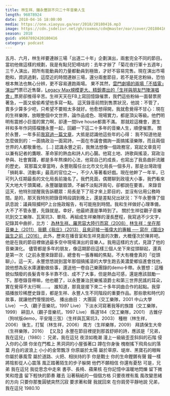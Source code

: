 ```yaml
---
title: 林生祥、鍾永豐談不只二十年音樂人生
length: 96878924
date: 2018-04-16 18:00:00
media: https://one.xiaoyuu.ga/ear/2018/20180416.mp3
image: https://cdn.jsdelivr.net/gh/coxmos/cdn@master/ear/cover/20180416.jpeg
season: 2018
guid: a9687892420180416
category: podcast
---
```


五月、六月，林生祥要連辦三場「出道二十年」企劃演出，兩套完全不同的節目。當初他做這樣的規劃，我是有點兒犯嘀咕的：去年才辦了「菊花夜行軍十五週年」三千人演出，把所有能動員的力量都動員到極致，才好不容易完售。現在演出市場飽和，資訊過剩，這麼近的時間連辦三場，還分兩套節目，若不是死忠粉絲，恐怕根本無法也無心分辨，更不容易連跑兩場。
果不其然，<a href="http://www.cloudgate.org.tw/ticket/detail/68">雲門劇場的兩場「不插電」演出</a>門票已近售罄，<a href="https://foothillsfolk.kktix.cc/events/cuwkew-0602">Legacy Max規模更大、精銳盡出的「生祥與朋友鬥陣演唱會」</a>票房卻推得辛苦。生祥天天在FB上寫回憶錄催票，我們這些粉絲一面替票房著急，一面又偷偷希望他多寫一點。
這天錄音前問到售票狀況，他說：不管了，賣多少算多少吧，只希望不要賠太多就好。他愈想得開，我就愈覺得不甘心：現在的生祥樂隊，放眼整個中文世界，論作品成色、現場實力，都是頂尖等級。他們明明有震撼小巨蛋的實力啊，卻連一間live house都賣不滿。
那就趁這機會，邀生祥和多年作詞搭檔鍾永豐一起，回顧一下這二十多年的音樂人生，順便催票。
關於永豐，一年多前<a href="http://blog.roodo.com/honeypie/archives/60084507.html">我寫過一篇文章</a>，大抵是認識他這些年的心得：
我不知道他是怎麼做到的：一面搞政治一面寫詩，一面在市議會備詢一面搞搖滾樂隊，而且兩個世界的人都敬重他。
[…]
認識永豐之前，我無法想像一個政務官，寫起文章竟可以兼有記者的鷹眼、革命家的熱血和詩人的心腸。他寫土地、詩歌與搖滾，寫政治參與、社會實踐，都是多年熬煉的心法，他寫自己的成長，也寫出了我島曲折流離的歷史。
寫那篇文章當時，永豐剛履任台北市文化局長一個多月，那是台灣政壇「損耗率、流動率」最高的官位之一，不少人等著看好戲。現在他幹了一年半，已可列入任期最長的文化局長前幾名了。我們見面，偶爾聊到政壇大小事，我們看來天大地大千頭萬緒，永豐皺皺眉頭，不鹹不淡點評兩句，卻都說在要害。
來錄音這天，他特別提醒我告訴聽眾：局長是下了班才來上節目的，並沒有佔用公務時間。是的，那天我特別把錄音時段調到晚上，還是差點兒出狀況：下午永豐傳了個訊息說：議員阻攔柯P上台施政報告，有可能拖到時間。我和生祥做好心理準備，大不了不管永豐，先錄就是。幸好，他最終還是準時到了。
關於生祥從觀子音樂坑到交工樂隊、瓦窯坑3、單飛、再組成生祥樂隊的漫長歷程，我寫過不少文字，記錄其中曲折，比方：
<a href="http://blog.roodo.com/honeypie/archives/5723339.html">為林生祥、羅思容大陸行而寫（2008）</a>
<a href="https://site.douban.com/106603/widget/articles/26616/article/12704773/">林生祥：坐在那音樂上（2011）</a>
<a href="http://blog.roodo.com/honeypie/archives/25327728.html">我聽《我庄》（2013）</a>
<a href="http://blog.roodo.com/honeypie/archives/57319738.html">且來迎接一張偉大的專輯 ── 寫在《圍庄》誕生之前（2016）</a>
此外，歷來在播音室和生祥見面的次數，大概僅次於陳昇吧。他是在我的節目裡做過最多空中現場演出的音樂人。我用這樣的方式，見證了他的音樂演化。
儘管都是多年的朋友，像這期節目這樣三個人坐下來從頭聊起，還真是第一次（之前永豐來錄節目，總會有一張專輯的焦點，不大有機會真的「從頭聊」）。這一天，永豐悠悠說到當年那個搞搖滾的大學生跑去美濃愛鄉協進會找他，說他想為反水庫運動做些事，還送他一卷自己樂團錄的demo卡帶。永豐想：這種貌似頹廢的長髮青年多半靠不住、成不了大事，但是熱血可感，還是應該鼓勵一下。那卷錄音帶嘛，他也聽了，以永豐兼治民樂搖滾爵士和第三世界民謠的耳朵，實在覺得不太行啊……。
誰知道，那竟是接下來二十多年詞曲合作的起點。我穿插播放珍稀歷史錄音，都是生祥、永豐人生不同階段的重要作品。那些歌和時代的故事，就讓他們慢慢說吧。
播出曲目：
大團圓（交工樂隊，2001 中山大學Live）
一久（觀子音樂坑，1997 Live）
下淡水河寫著我等的族譜（交工樂隊，1999）
耕田人（觀子音樂坑，1997 Live）
縣道184（交工樂隊，2001）
古錐仔（狗吠版demo，平安隆三弦）（生祥與瓦窯坑3，2003）
種樹（林生祥，2006）
後生，打幫（林生祥，2006）
南方（生祥樂隊，2009）
拜請保生大帝（生祥樂隊，2016）
【又及】永豐在節目裡提到那首舒婷的詩，應該是「兄弟，我在這兒」（1980）：
兄弟，我在這兒
夜涼如晚潮
漫上一級級歪歪斜斜的石階
侵入你的心頭
你坐在門檻上
黑洞洞的小屋張著口
蹲在你身後
槐樹搖下飛鳥似的落葉
月白的波浪上
小小的金幣飄浮
你原屬於太陽
屬於草原、堤岸、黑寶石的眼眸
你屬於暴風雪
屬於道路、火把、相扶持的手
你是戰士
你的生命鏗鏘有聲
鐘一樣將陰影從人心震落
風正踏著陌生的步子躲開
他們不願相信
你還有憂愁
可是，兄弟
我在這兒
我從思念中走來
書亭、長椅、蘋果核
在你記憶中溫暖地閃爍
留下微笑和燈盞
留下輕快的節奏
離去
沿著稿紙的一個個方格
只要夜裡有風
風改變思緒的方向
只要你那隻圓號突然沉寂
要求著和聲
我就回來
在你肩旁平靜地說
兄弟，我在這兒
1980.10


